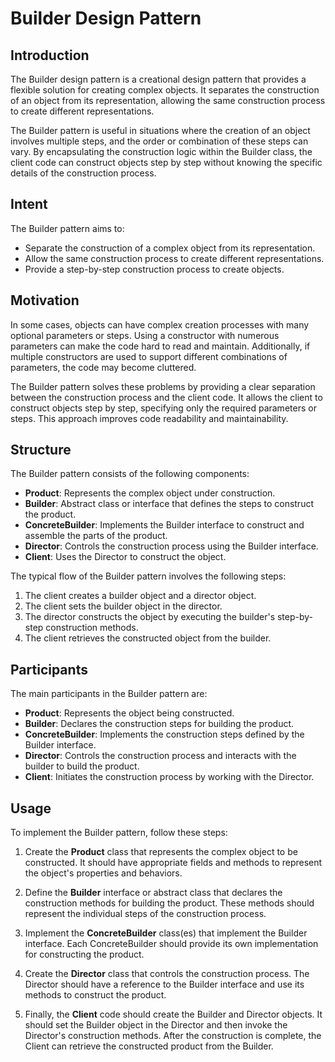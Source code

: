 # Builder Design Pattern

## Introduction

The Builder design pattern is a creational design pattern that provides a flexible solution for creating complex objects. It separates the construction of an object from its representation, allowing the same construction process to create different representations.

The Builder pattern is useful in situations where the creation of an object involves multiple steps, and the order or combination of these steps can vary. By encapsulating the construction logic within the Builder class, the client code can construct objects step by step without knowing the specific details of the construction process.

## Intent

The Builder pattern aims to:
- Separate the construction of a complex object from its representation.
- Allow the same construction process to create different representations.
- Provide a step-by-step construction process to create objects.

## Motivation

In some cases, objects can have complex creation processes with many optional parameters or steps. Using a constructor with numerous parameters can make the code hard to read and maintain. Additionally, if multiple constructors are used to support different combinations of parameters, the code may become cluttered.

The Builder pattern solves these problems by providing a clear separation between the construction process and the client code. It allows the client to construct objects step by step, specifying only the required parameters or steps. This approach improves code readability and maintainability.

## Structure

The Builder pattern consists of the following components:
- **Product**: Represents the complex object under construction.
- **Builder**: Abstract class or interface that defines the steps to construct the product.
- **ConcreteBuilder**: Implements the Builder interface to construct and assemble the parts of the product.
- **Director**: Controls the construction process using the Builder interface.
- **Client**: Uses the Director to construct the object.

The typical flow of the Builder pattern involves the following steps:
1. The client creates a builder object and a director object.
2. The client sets the builder object in the director.
3. The director constructs the object by executing the builder's step-by-step construction methods.
4. The client retrieves the constructed object from the builder.

## Participants

The main participants in the Builder pattern are:
- **Product**: Represents the object being constructed.
- **Builder**: Declares the construction steps for building the product.
- **ConcreteBuilder**: Implements the construction steps defined by the Builder interface.
- **Director**: Controls the construction process and interacts with the builder to build the product.
- **Client**: Initiates the construction process by working with the Director.

## Usage

To implement the Builder pattern, follow these steps:

1. Create the **Product** class that represents the complex object to be constructed. It should have appropriate fields and methods to represent the object's properties and behaviors.

2. Define the **Builder** interface or abstract class that declares the construction methods for building the product. These methods should represent the individual steps of the construction process.

3. Implement the **ConcreteBuilder** class(es) that implement the Builder interface. Each ConcreteBuilder should provide its own implementation for constructing the product.

4. Create the **Director** class that controls the construction process. The Director should have a reference to the Builder interface and use its methods to construct the product.

5. Finally, the **Client** code should create the Builder and Director objects. It should set the Builder object in the Director and then invoke the Director's construction methods. After the construction is complete, the Client can retrieve the constructed product from the Builder.


